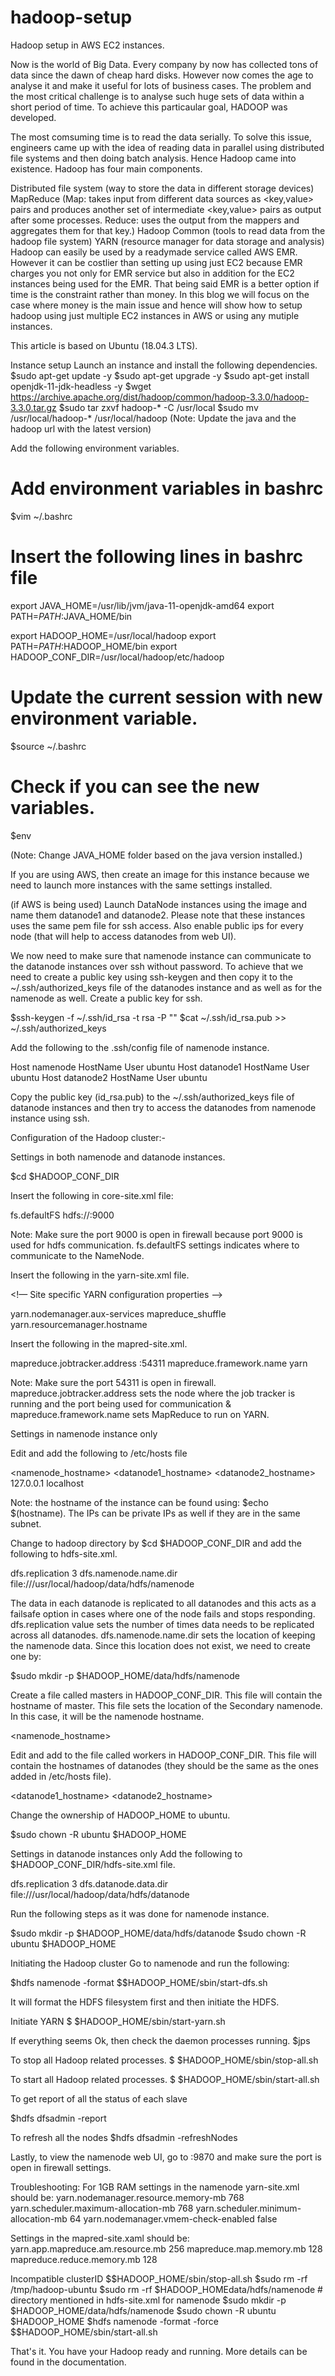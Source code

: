 # hadoop-setup
Hadoop setup in AWS EC2 instances.


Now is the world of Big Data. Every company by now has collected tons of data since the dawn of cheap hard disks. However now comes the age to analyse it and make it useful for lots of business cases. The problem and the most critical challenge is to analyse such huge sets of data within a short period of time. To achieve this particaular goal, HADOOP was developed. 

The most comsuming time is to read the data serially. To solve this issue, engineers came up with the idea of reading data in parallel using distributed file systems and then doing batch analysis. Hence Hadoop came into existence. Hadoop has four main components.

Distributed file system (way to store the data in different storage devices)
MapReduce (Map: takes input from different data sources as <key,value> pairs and produces another set of intermediate <key,value> pairs as output after some processes. Reduce: uses the output from the mappers and aggregates them for that key.)
Hadoop Common (tools to read data from the hadoop file system)
YARN (resource manager for data storage and analysis)
Hadoop can easily be used by a readymade service called AWS EMR. However it can be costlier than setting up using just EC2 because EMR charges you not only for EMR service but also in addition for the EC2 instances being used for the EMR. That being said EMR is a better option if time is the constraint rather than money. In this blog we will focus on the case where money is the main issue and hence will show how to setup hadoop using just multiple EC2 instances in AWS or using any mutiple instances.

This article is based on Ubuntu (18.04.3 LTS).

Instance setup
Launch an instance and install the following dependencies.
$sudo apt-get update -y
$sudo apt-get upgrade -y
$sudo apt-get install openjdk-11-jdk-headless -y
$wget https://archive.apache.org/dist/hadoop/common/hadoop-3.3.0/hadoop-3.3.0.tar.gz
$sudo tar zxvf hadoop-* -C /usr/local
$sudo mv /usr/local/hadoop-* /usr/local/hadoop
(Note: Update the java and the hadoop url with the latest version)


Add the following environment variables.
# Add environment variables in bashrc
 
$vim ~/.bashrc

# Insert the following lines in bashrc file
export JAVA_HOME=/usr/lib/jvm/java-11-openjdk-amd64
export PATH=$PATH:$JAVA_HOME/bin

export HADOOP_HOME=/usr/local/hadoop
export PATH=$PATH:$HADOOP_HOME/bin
export HADOOP_CONF_DIR=/usr/local/hadoop/etc/hadoop


# Update the current session with new environment variable.
$source ~/.bashrc

# Check if you can see the new variables.

$env

(Note: Change JAVA_HOME folder based on the java version installed.)

If you are using AWS, then create an image for this instance because we need to launch more instances with the same settings installed.

(if AWS is being used) Launch DataNode instances using the image and name them datanode1 and datanode2. Please note that these instances uses the same pem file for ssh access. Also enable public ips for every node (that will help to access datanodes from web UI).

We now need to make sure that namenode instance can communicate to the datanode instances over ssh without password. To achieve that we need to create a public key using ssh-keygen and then copy it to the ~/.ssh/authorized_keys file of the datanodes instance and as well as for the namenode as well.
Create a public key for ssh.

$ssh-keygen -f ~/.ssh/id_rsa -t rsa -P ""
$cat ~/.ssh/id_rsa.pub >> ~/.ssh/authorized_keys

Add the following to the .ssh/config file of namenode instance.

Host namenode
 HostName <public DNS of namenode instance>
 User ubuntu
Host datanode1
 HostName <public DNS of datanode1 instance>
 User ubuntu
Host datanode2
 HostName <public DNS of datanode2 instance>
 User ubuntu
 
Copy the public key (id_rsa.pub) to the ~/.ssh/authorized_keys file of datanode instances and then try to access the datanodes from namenode instance using ssh.

Configuration of the Hadoop cluster:-

Settings in both namenode and datanode instances.

$cd $HADOOP_CONF_DIR

Insert the following in core-site.xml file:

<configuration>
  <property>
    <name>fs.defaultFS</name>
    <value>hdfs://<namenode public dns name>:9000</value>
  </property>
</configuration>


Note: Make sure the port 9000 is open in firewall because port 9000 is used for hdfs communication.
fs.defaultFS settings indicates where to communicate to the NameNode.


Insert the following in the yarn-site.xml file.

<configuration>

<!— Site specific YARN configuration properties -->

  <property>
    <name>yarn.nodemanager.aux-services</name>
    <value>mapreduce_shuffle</value>
  </property>
  <property>
    <name>yarn.resourcemanager.hostname</name>
    <value><namenode public dns name></value>
  </property>
</configuration>
 

Insert the following in the mapred-site.xml.


<configuration>
  <property>
    <name>mapreduce.jobtracker.address</name>
    <value><namenode public dns name>:54311</value>
  </property>
  <property>
    <name>mapreduce.framework.name</name>
    <value>yarn</value>
  </property>
</configuration>


Note: Make sure the port 54311 is open in firewall. mapreduce.jobtracker.address sets the node where the job tracker is running and the port being used for communication & mapreduce.framework.name sets MapReduce to run on YARN.


Settings in namenode instance only

Edit and add the following to /etc/hosts file

<namenode ip> <namenode_hostname>
<datanode1 ip> <datanode1_hostname>
<datanode2 ip> <datanode2_hostname>
127.0.0.1 localhost

Note: the hostname of the instance can be found using: $echo $(hostname). The IPs can be private IPs as well if they are in the same subnet.

Change to hadoop directory by $cd $HADOOP_CONF_DIR and add the following to hdfs-site.xml.


<configuration>
  <property>
    <name>dfs.replication</name>
    <value>3</value>
  </property>
  <property>
    <name>dfs.namenode.name.dir</name>
    <value>file:///usr/local/hadoop/data/hdfs/namenode</value>
  </property>
</configuration>

The data in each datanode is replicated to all datanodes and this acts as a failsafe option in cases where one of the node fails and stops responding. dfs.replication value sets the number of times data needs to be replicated across all datanodes. dfs.namenode.name.dir sets the location of keeping the namenode data. Since this location does not exist, we need to create one by:

$sudo mkdir -p $HADOOP_HOME/data/hdfs/namenode
 

Create a file called masters in HADOOP_CONF_DIR. This file will contain the hostname of master. This file sets the location of the Secondary namenode. In this case, it will be the namenode hostname.

<namenode_hostname>

Edit and add to the file called workers in HADOOP_CONF_DIR. This file will contain the hostnames of datanodes (they should be the same as the ones added in /etc/hosts file). 

<datanode1_hostname>
<datanode2_hostname>


Change the ownership of HADOOP_HOME to ubuntu.

$sudo chown -R ubuntu $HADOOP_HOME

Settings in datanode instances only
Add the following to $HADOOP_CONF_DIR/hdfs-site.xml file.

<configuration>
  <property>
    <name>dfs.replication</name>
    <value>3</value>
  </property>
  <property>
    <name>dfs.datanode.data.dir</name>
    <value>file:///usr/local/hadoop/data/hdfs/datanode</value>
  </property>
</configuration>
 

Run the following steps as it was done for namenode instance.

$sudo mkdir -p $HADOOP_HOME/data/hdfs/datanode
$sudo chown -R ubuntu $HADOOP_HOME
 

Initiating the Hadoop cluster
Go to namenode and run the following:

$hdfs namenode -format
$$HADOOP_HOME/sbin/start-dfs.sh

It will format the HDFS filesystem first and then initiate the HDFS.


Initiate YARN
$ $HADOOP_HOME/sbin/start-yarn.sh
 

If everything seems Ok, then check the daemon processes running.
$jps

To stop all Hadoop related processes.
 $ $HADOOP_HOME/sbin/stop-all.sh
 

To start all Hadoop related processes.
$ $HADOOP_HOME/sbin/start-all.sh
 

To get report of all the status of each slave

$hdfs dfsadmin -report
 

To refresh all the nodes
$hdfs dfsadmin -refreshNodes
 

Lastly, to view the namenode web UI, go to <namenode public DNS>:9870 and make sure the port is open in firewall settings.

Troubleshooting:
For 1GB RAM settings in the namenode yarn-site.xml should be:
  <property>
    <name>yarn.nodemanager.resource.memory-mb</name>
    <value>768</value>
  </property>
  <property>
    <name>yarn.scheduler.maximum-allocation-mb</name>
    <value>768</value>
  </property>
  <property>
    <name>yarn.scheduler.minimum-allocation-mb</name>
    <value>64</value>
  </property>
  <property>
    <name>yarn.nodemanager.vmem-check-enabled</name>
    <value>false</value>
  </property>
 

Settings in the mapred-site.xaml should be:
  <property>
    <name>yarn.app.mapreduce.am.resource.mb</name>
    <value>256</value>
  </property>
  <property>
    <name>mapreduce.map.memory.mb</name>
    <value>128</value>
  </property>
  <property>
    <name>mapreduce.reduce.memory.mb</name>
    <value>128</value>
  </property>
 

Incompatible clusterID
$$HADOOP_HOME/sbin/stop-all.sh
$sudo rm -rf /tmp/hadoop-ubuntu
$sudo rm -rf $HADOOP_HOMEdata/hdfs/namenode   # directory mentioned in hdfs-site.xml for namenode
$sudo mkdir -p $HADOOP_HOME/data/hdfs/namenode
$sudo chown -R ubuntu $HADOOP_HOME
$hdfs namenode -format -force
$$HADOOP_HOME/sbin/start-all.sh
 

That's it. You have your Hadoop ready and running. More details can be found in the documentation. 

